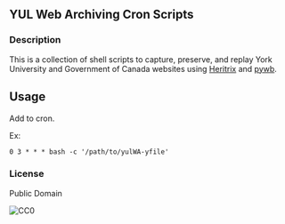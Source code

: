 ## YUL Web Archiving Cron Scripts

### Description

This is a collection of shell scripts to capture, preserve, and replay York University and Government of Canada websites using [Heritrix](https://github.com/internetarchive/heritrix3) and [pywb](https://github.com/webrecorder/pywb).

## Usage

Add to cron.

Ex:

    0 3 * * * bash -c '/path/to/yulWA-yfile'

### License

Public Domain

![CC0](http://i.creativecommons.org/p/zero/1.0/88x31.png "CC0")
